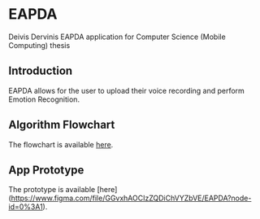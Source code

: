 # EAPDA

Deivis Dervinis EAPDA application for Computer Science (Mobile Computing) thesis

## Introduction
EAPDA allows for the user to upload their voice recording and perform Emotion Recognition.

## Algorithm Flowchart
The flowchart is available [here](https://miro.com/app/board/o9J_lStpwoo=/).

## App Prototype
The prototype is available [here] (https://www.figma.com/file/GGvxhAOCIzZQDiChVYZbVE/EAPDA?node-id=0%3A1).

